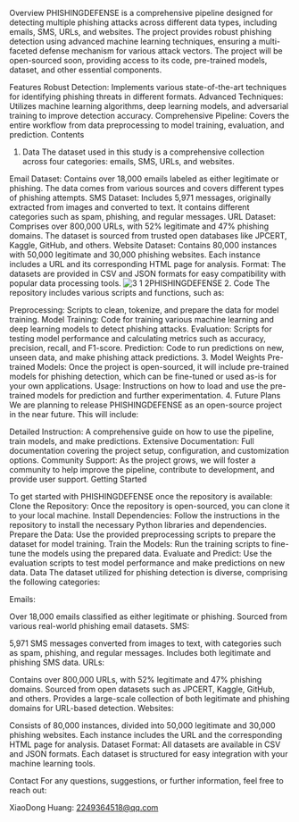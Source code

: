 
Overview
PHISHINGDEFENSE is a comprehensive pipeline designed for detecting multiple phishing attacks across different data types, including emails, SMS, URLs, and websites. The project provides robust phishing detection using advanced machine learning techniques, ensuring a multi-faceted defense mechanism for various attack vectors. The project will be open-sourced soon, providing access to its code, pre-trained models, dataset, and other essential components.

Features
Robust Detection: Implements various state-of-the-art techniques for identifying phishing threats in different formats.
Advanced Techniques: Utilizes machine learning algorithms, deep learning models, and adversarial training to improve detection accuracy.
Comprehensive Pipeline: Covers the entire workflow from data preprocessing to model training, evaluation, and prediction.
Contents

1. Data
The dataset used in this study is a comprehensive collection across four categories: emails, SMS, URLs, and websites.

Email Dataset: Contains over 18,000 emails labeled as either legitimate or phishing. The data comes from various sources and covers different types of phishing attempts.
SMS Dataset: Includes 5,971 messages, originally extracted from images and converted to text. It contains different categories such as spam, phishing, and regular messages.
URL Dataset: Comprises over 800,000 URLs, with 52% legitimate and 47% phishing domains. The dataset is sourced from trusted open databases like JPCERT, Kaggle, GitHub, and others.
Website Dataset: Contains 80,000 instances with 50,000 legitimate and 30,000 phishing websites. Each instance includes a URL and its corresponding HTML page for analysis.
Format: The datasets are provided in CSV and JSON formats for easy compatibility with popular data processing tools.
![3 1 2](https://github.com/user-attachments/assets/707fb1f7-73ae-49a5-8d5b-f27ce1f151d7)PHISHINGDEFENSE
2. Code
The repository includes various scripts and functions, such as:

Preprocessing: Scripts to clean, tokenize, and prepare the data for model training.
Model Training: Code for training various machine learning and deep learning models to detect phishing attacks.
Evaluation: Scripts for testing model performance and calculating metrics such as accuracy, precision, recall, and F1-score.
Prediction: Code to run predictions on new, unseen data, and make phishing attack predictions.
3. Model Weights
Pre-trained Models: Once the project is open-sourced, it will include pre-trained models for phishing detection, which can be fine-tuned or used as-is for your own applications.
Usage: Instructions on how to load and use the pre-trained models for prediction and further experimentation.
4. Future Plans
We are planning to release PHISHINGDEFENSE as an open-source project in the near future. This will include:

Detailed Instruction: A comprehensive guide on how to use the pipeline, train models, and make predictions.
Extensive Documentation: Full documentation covering the project setup, configuration, and customization options.
Community Support: As the project grows, we will foster a community to help improve the pipeline, contribute to development, and provide user support.
Getting Started


To get started with PHISHINGDEFENSE once the repository is available:
Clone the Repository: Once the repository is open-sourced, you can clone it to your local machine.
Install Dependencies: Follow the instructions in the repository to install the necessary Python libraries and dependencies.
Prepare the Data: Use the provided preprocessing scripts to prepare the dataset for model training.
Train the Models: Run the training scripts to fine-tune the models using the prepared data.
Evaluate and Predict: Use the evaluation scripts to test model performance and make predictions on new data.
Data
The dataset utilized for phishing detection is diverse, comprising the following categories:

Emails:

Over 18,000 emails classified as either legitimate or phishing.
Sourced from various real-world phishing email datasets.
SMS:

5,971 SMS messages converted from images to text, with categories such as spam, phishing, and regular messages.
Includes both legitimate and phishing SMS data.
URLs:

Contains over 800,000 URLs, with 52% legitimate and 47% phishing domains.
Sourced from open datasets such as JPCERT, Kaggle, GitHub, and others.
Provides a large-scale collection of both legitimate and phishing domains for URL-based detection.
Websites:

Consists of 80,000 instances, divided into 50,000 legitimate and 30,000 phishing websites.
Each instance includes the URL and the corresponding HTML page for analysis.
Dataset Format: All datasets are available in CSV and JSON formats. Each dataset is structured for easy integration with your machine learning tools.

Contact
For any questions, suggestions, or further information, feel free to reach out:

XiaoDong Huang: 2249364518@qq.com
